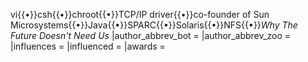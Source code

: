 vi{{•}}csh{{•}}chroot{{•}}TCP/IP driver{{•}}co-founder of Sun Microsystems{{•}}Java{{•}}SPARC{{•}}Solaris{{•}}NFS{{•}}_Why The Future Doesn't Need Us_ |author_abbrev_bot = |author_abbrev_zoo = |influences = |influenced = |awards =
